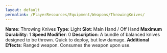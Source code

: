 ```yaml
---
layout: default
permalink: /PlayerResources/Equipment/Weapons/ThrowingKnives/
---
```

**Name**: Throwing Knives
**Type**: Light
**Slot**: Main Hand / Off Hand
**Maximum Durability**: 1
**Speed Modifier**: 0
**Description**: A bundle of balanced knives designed to be thrown. Quick to deploy, but low damage.
**Additional Effects**: Ranged weapon. Consumes the weapon upon use.